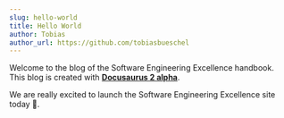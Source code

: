 ```yaml
---
slug: hello-world
title: Hello World
author: Tobias
author_url: https://github.com/tobiasbueschel
---
```


Welcome to the blog of the Software Engineering Excellence handbook. This blog is created with [**Docusaurus 2 alpha**](https://v2.docusaurus.io/).

<!--truncate-->

We are really excited to launch the Software Engineering Excellence site today 🎉.
